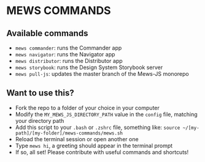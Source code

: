# MEWS COMMANDS

## Available commands

- `mews commander`: runs the Commander app
- `mews navigator`: runs the Navigator app
- `mews distributor`: runs the Distributor app
- `mews storybook`: runs the Design System Storybook server
- `mews pull-js`: updates the master branch of the Mews-JS monorepo

## Want to use this?

- Fork the repo to a folder of your choice in your computer
- Modify the `MY_MEWS_JS_DIRECTORY_PATH` value in the `config` file, matching your directory path
- Add this script to your `.bash` or `.zshrc` file, something like: `source ~/[my-path]/[my-folder]/mews-commands/mews.sh`
- Reload the terminal session or open another one
- Type `mews hi`, a greeting should appear in the terminal prompt
- If so, all set! Please contribute with useful commands and shortcuts!

